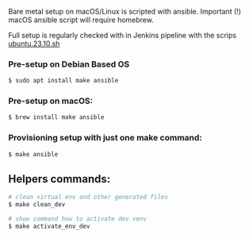 Bare metal setup on macOS/Linux is scripted with ansible.
Important (!) macOS ansible script will require homebrew.

Full setup is regularly checked with in Jenkins pipeline with the scrips [ubuntu.23.10.sh](ubuntu.23.10.sh)

### Pre-setup on Debian Based OS

```bash
$ sudo apt install make ansible
```

### Pre-setup on macOS:

```bash
$ brew install make ansible
```

### Provisioning setup with just one make command:

```bash
$ make ansible
```

## Helpers commands:

```bash
# clean virtual env and other generated files
$ make clean_dev
```

```bash
# show command how to activate dev venv
$ make activate_env_dev
```
